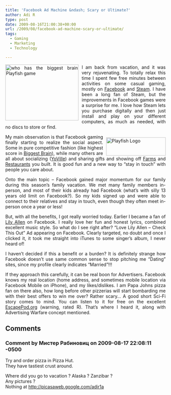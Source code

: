 ```yaml
---
title: 'Facebook Ad Machine &ndash; Scary or Ultimate?'
author: Adi R
type: post
date: 2009-08-16T21:00:38+00:00
url: /2009/08/facebook-ad-machine-scary-or-ultimate/
tags:
  - Gaming
  - Marketing
  - Technology

---
```

<p align="justify">
  <a href="https://i1.wp.com/www.adir1.com/uploads/2009/08/whohasthebiggestbrainplayfishgame.png" target="_blank"><img style="border-bottom: 0px; border-left: 0px; margin: 0px 10px 10px 0px; display: inline; border-top: 0px; border-right: 0px" title="who has the biggest brain Playfish game" border="0" alt="who has the biggest brain Playfish game" align="left" src="https://i1.wp.com/www.adir1.com/uploads/2009/08/whohasthebiggestbrainplayfishgame-thumb.png?resize=230%2C175" width="230" height="175" data-recalc-dims="1" /></a> I am back from vacation, and it was very rejuvenating. To totally relax this time I spent few free minutes between activities on some casual gaming, mostly on <a href="http://www.facebook.com/adir1" target="_blank">Facebook</a> and <a href="http://store.steampowered.com/" target="_blank">Steam</a>. I have been a long fan of Steam, but the improvements in Facebook games were a surprise for me. I love how Steam lets you purchase digitally and then just install and play on your different computers, as much as needed, with no discs to store or find.
</p>

<p align="justify">
  <a href="https://i1.wp.com/www.adir1.com/uploads/2009/08/playfishlogo.png" target="_blank"><img style="border-bottom: 0px; border-left: 0px; margin: 10px 0px 0px 10px; display: inline; border-top: 0px; border-right: 0px" title="Playfish Logo" border="0" alt="Playfish Logo" align="right" src="https://i2.wp.com/www.adir1.com/uploads/2009/08/playfishlogo-thumb.png?resize=187%2C57" width="187" height="57" data-recalc-dims="1" /></a>My main observation is that Facebook gaming finally starting to realize the social aspect. Some in pure competitive fashion (like highest score in <a href="http://apps.facebook.com/biggestbrain/" target="_blank">Biggest Brain</a>), while many others are all about socializing (<a href="http://apps.facebook.com/yoville/index.php" target="_blank">YoVille</a>) and sharing gifts and showing off <a href="http://apps.facebook.com/onthefarm/gifts.php" target="_blank">Farms</a> and <a href="http://apps.facebook.com/restaurantcity" target="_blank">Restaurants</a> you built. It is good fun and a new way to “stay in touch” with people you care about.
</p>

<p align="justify">
  Onto the main topic &#8211; Facebook gained major momentum for our family during this season’s family vacation. We met many family members in-person, and most of their kids already had Facebook (what’s with silly 13 years old limit on Facebook?). So my kids signed up and were able to connect to their relatives and stay in touch, even though they often meet in-person once a year or less!
</p>

<p align="justify">
  But, with all the benefits, I got really worried today. Earlier I became a fan of <a href="http://www.amazon.com/dp/product/B001Q1QF2O/?tag=craftonia-20" target="_blank">Lily Allen</a> on Facebook. I really love her fun and honest lyrics, combined excellent music style. So what do I see right after? “Love Lily Allen &#8211; Check This Out” Ad appearing on Facebook. Clearly targeted, no doubt and once I clicked it, it took me straight into iTunes to some singer’s album, I never heard of!
</p>

<p align="justify">
  I haven’t decided if this a benefit or a burden? It is definitely strange how Facebook doesn’t use same common sense to stop pitching me “Dating” sites, since my profile clearly indicates “Married”!!!
</p>

<p align="justify">
  If they approach this carefully, it can be real boon for Advertisers. Facebook knows my real location (home address, and sometimes mobile location via Facebook Mobile on iPhone), and my likes/dislikes. I am Papa Johns pizza fan on there also, how long before other pizzerias will start bombarding me with their best offers to win me over? Rather scary… A good short Sci-Fi story comes to mind. You can listen to it for free on the excellent <a href="http://escapepod.org/2007/03/22/ep098-just-do-it/" target="_blank">EscapePod.org</a> (warning, rated R). That’s where I heard it, along with Advertising Warfare concept mentioned.
</p>

## Comments

### Comment by Мистер Рабиновиц on 2009-08-17 22:08:11 -0500
Try and order pizza in Pizza Hut.  
They have tastiest crust around.

Where did you go to vacation ? Alaska ? Zanzibar ?  
Any pictures ?  
Nothing at <a href="http://picasaweb.google.com/adir1a" rel="nofollow ugc">http://picasaweb.google.com/adir1a</a>